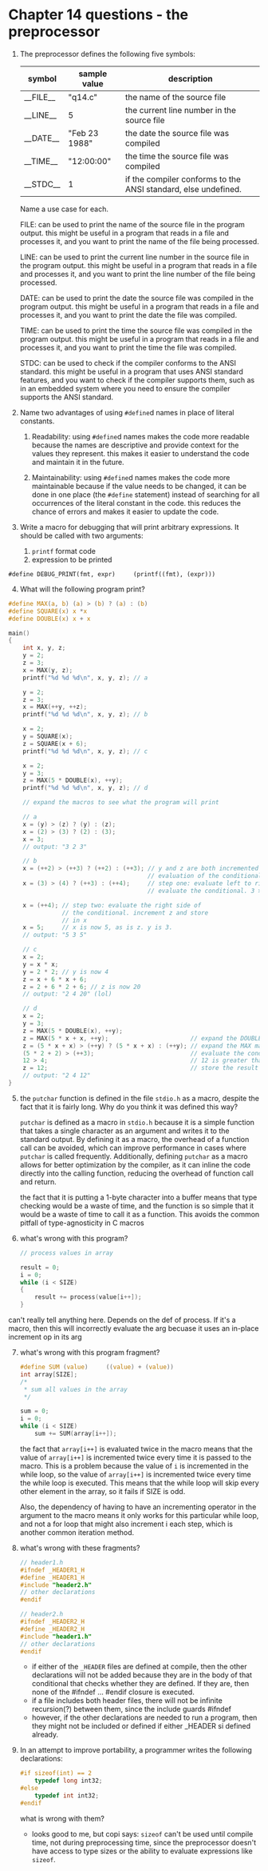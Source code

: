 # Chapter 14 questions - the preprocessor

1. The preprocessor defines the following five symbols:

   | symbol       | sample value  | description                                |
   |--------------|---------------|--------------------------------------------|
   | \_\_FILE\_\_ | "q14.c"       | the name of the source file                |
   | \_\_LINE\_\_ | 5             | the current line number in the source file |
   | \_\_DATE\_\_ | "Feb 23 1988" | the date the source file was compiled      |
   | \_\_TIME\_\_ | "12:00:00"    | the time the source file was compiled      |
   | \_\_STDC\_\_ | 1             | if the compiler conforms to the ANSI standard, else undefined. |

   Name a use case for each.

    FILE: can be used to print the name of the source file in the program
    output. this might be useful in a program that reads in a file and
    processes it, and you want to print the name of the file being processed.

    LINE: can be used to print the current line number in the source file
    in the program output. this might be useful in a program that reads in
    a file and processes it, and you want to print the line number of the
    file being processed.

    DATE: can be used to print the date the source file was compiled in the
    program output. this might be useful in a program that reads in a file
    and processes it, and you want to print the date the file was compiled.

    TIME: can be used to print the time the source file was compiled in the
    program output. this might be useful in a program that reads in a file
    and processes it, and you want to print the time the file was compiled.

    STDC: can be used to check if the compiler conforms to the ANSI standard.
    this might be useful in a program that uses ANSI standard features, and
    you want to check if the compiler supports them, such as in an embedded
    system where you need to ensure the compiler supports the ANSI standard.

2. Name two advantages of using `#define`d names in place of literal constants.

    1. Readability: using `#define`d names makes the code more readable
    because the names are descriptive and provide context for the values
    they represent. this makes it easier to understand the code and
    maintain it in the future.

    2. Maintainability: using `#define`d names makes the code more maintainable
    because if the value needs to be changed, it can be done in one place
    (the `#define` statement) instead of searching for all occurrences of
    the literal constant in the code. this reduces the chance of errors
    and makes it easier to update the code.

3. Write a macro for debugging that will print arbitrary expressions. It should
   be called with two arguments:

   1. `printf` format code
   2. expression to be printed

  `#define DEBUG_PRINT(fmt, expr)     (printf((fmt), (expr)))`

4. What will the following program print?

```c
#define MAX(a, b) (a) > (b) ? (a) : (b)
#define SQUARE(x) x *x
#define DOUBLE(x) x + x

main()
{
    int x, y, z;
    y = 2;
    z = 3;
    x = MAX(y, z);
    printf("%d %d %d\n", x, y, z); // a

    y = 2;
    z = 3;
    x = MAX(++y, ++z);
    printf("%d %d %d\n", x, y, z); // b

    x = 2;
    y = SQUARE(x);
    z = SQUARE(x + 6);
    printf("%d %d %d\n", x, y, z); // c

    x = 2;
    y = 3;
    z = MAX(5 * DOUBLE(x), ++y);
    printf("%d %d %d\n", x, y, z); // d

    // expand the macros to see what the program will print

    // a
    x = (y) > (z) ? (y) : (z);
    x = (2) > (3) ? (2) : (3);
    x = 3;
    // output: "3 2 3"

    // b
    x = (++2) > (++3) ? (++2) : (++3); // y and z are both incremented during
                                       // evaluation of the conditional
    x = (3) > (4) ? (++3) : (++4);     // step one: evaluate left to right
                                       // evaluate the conditional. 3 > 4 is false

    x = (++4); // step two: evaluate the right side of
               // the conditional. increment z and store
               // in x
    x = 5;     // x is now 5, as is z. y is 3.
    // output: "5 3 5"

    // c
    x = 2;
    y = x * x;
    y = 2 * 2; // y is now 4
    z = x + 6 * x + 6;
    z = 2 + 6 * 2 + 6; // z is now 20
    // output: "2 4 20" (lol)

    // d
    x = 2;
    y = 3;
    z = MAX(5 * DOUBLE(x), ++y);
    z = MAX(5 * x + x, ++y);                       // expand the DOUBLE macro
    z = (5 * x + x) > (++y) ? (5 * x + x) : (++y); // expand the MAX macro
    (5 * 2 + 2) > (++3);                           // evaluate the conditional
    12 > 4;                                        // 12 is greater than 4, so evaluate to true
    z = 12;                                        // store the result in z
    // output: "2 4 12"
}
```

5. the `putchar` function is defined in the file `stdio.h` as a macro, despite
   the fact that it is fairly long. Why do you think it was defined this way?

   `putchar` is defined as a macro in `stdio.h` because it is a simple function
   that takes a single character as an argument and writes it to the standard
   output. By defining it as a macro, the overhead of a function call can be
   avoided, which can improve performance in cases where `putchar` is called
   frequently. Additionally, defining `putchar` as a macro allows for better
   optimization by the compiler, as it can inline the code directly into the
   calling function, reducing the overhead of function call and return.

   the fact that it is putting a 1-byte character into a buffer means that type
   checking would be a waste of time, and the function is so simple that it
   would be a waste of time to call it as a function. This avoids the common
   pitfall of type-agnosticity in C macros

6. what's wrong with this program?

   ```c
   // process values in array 
   
   result = 0;
   i = 0;
   while (i < SIZE)
   {
       result += process(value[i++]);
   }
   ```

  can't really tell anything here. Depends on the def of process. If it's a
  macro, then this will incorrectly evaluate the arg becuase it uses an in-place
  increment op in its arg

7. what's wrong with this program fragment?

   ```c
   #define SUM (value)     ((value) + (value))
   int array[SIZE];
   /*
    * sum all values in the array
    */
   
   sum = 0;
   i = 0;
   while (i < SIZE)
       sum += SUM(array[i++]);
   ```

   the fact that `array[i++]` is evaluated twice in the macro means that the
   value of `array[i++]` is incremented twice every time it is passed to the
   macro. This is a problem because the value of `i` is incremented in the
   while loop, so the value of `array[i++]` is incremented twice every time
   the while loop is executed. This means that the while loop will skip every
   other element in the array, so it fails if SIZE is odd.

   Also, the dependency of having to have an incrementing operator in the
   argument to the macro means it only works for this particular while loop, and
   not a for loop that might also increment i each step, which is another common
   iteration method.

8. what's wrong with these fragments?

   ```c
   // header1.h
   #ifndef _HEADER1_H
   #define _HEADER1_H
   #include "header2.h"
   // other declarations
   #endif
   ```

   ```c
   // header2.h
   #ifndef _HEADER2_H
   #define _HEADER2_H
   #include "header1.h"
   // other declarations
   #endif
   ```

   * if either of the `_HEADER` files are defined at compile, then the other
     declarations will not be added because they are in the body of that
     conditional that checks whether they are defined. If they are, then none of
     the #ifndef ... #endif closure is executed.
   * if a file includes both header files, there will not be infinite
     recursion(?) between them, since the include guards #ifndef
   * however, if the other declarations are needed to run a program, then they
     might not be included or defined if either _HEADER si defined already.

9. In an attempt to improve portability, a programmer writes the following
   declarations:

   ```c
   #if sizeof(int) == 2
       typedef long int32;
   #else
       typedef int int32;
   #endif
   ```

   what is wrong with them?

   * looks good to me, but copi says:
    `sizeof` can't be used until compile time,
     not during preprocessing time, since the preprocessor doesn't have access
     to type sizes or the ability to evaluate expressions like `sizeof`.
